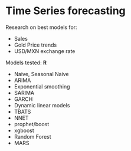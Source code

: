 # Time Series forecasting

Research on best models for:
- Sales
- Gold Price trends
- USD/MXN exchange rate

Models tested:
**R**
- Naive, Seasonal Naive
- ARIMA
- Exponential smoothing
- SARIMA
- GARCH
- Dynamic linear models
- TBATS
- NNET
- prophet/boost
- xgboost
- Random Forest
- MARS
